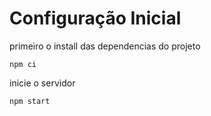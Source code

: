 # Configuração Inicial

primeiro o install das dependencias do projeto

    npm ci

inicie o servidor

    npm start
